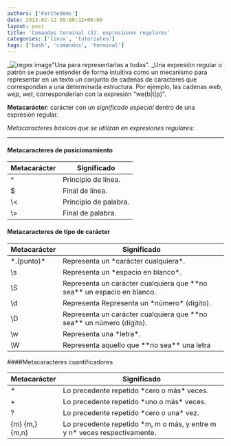 ```yaml
---
authors: ['Ferthedems']
date: 2013-02-12 09:00:32+00:00
layout: post
title: 'Comandos terminal (3): expresiones regulares'
categories: ['linux', 'tutoriales']
tags: ['bash', 'comandos', 'terminal']
---
```


_![regex image](http://www.univunix.com/wp-content/uploads/regex-thumb-150x150.jpg)"Una para representarlas a todas". _Una expresión regular o patrón se puede entender de forma intuitiva como un mecanismo para representar en un texto un conjunto de cadenas de caracteres que correspondan a una determinada estructura. Por ejemplo, las cadenas _web_, _wep_, _wet_, corresponderían con la expresión "we(b|t|p)".




**Metacarácter**: carácter con un _significado especial_ dentro de una expresión regular.




_Metacaracteres básicos que se utilizan en expresiones regulares:_






* * *





#### Metacaracteres de posicionamiento

<table class="table table-striped">
    <thead>
        <tr>
            <th>Metacarácter</th>
            <th>Significado</th>
        </tr>
    </thead>
    <tbody>
        <tr>
            <td>^</td>
            <td>Principio de línea.</td>
        </tr>
        <tr>
            <td>$</td>
            <td>Final de línea.</td>
        </tr>
        <tr>
            <td>\<</td>
            <td>Principio de palabra.</td>
        </tr>
        <tr>
        	<td>\></td>
        	<td>Final de palabra.</td>
        </tr>
    </tbody>
</table>

#### Metacaracteres de tipo de carácter

<table class="table table-striped">
	<thead>
		<tr>
			<th>Metacarácter</th>
			<th>Significado</th>
		</tr>
	</thead>
	<tbody>
		<tr>
			<td>*.(punto)*</td>
			<td>Representa un *carácter cualquiera*.</td>
		</tr>
		<tr>
			<td>\s</td>
			<td>Representa un *espacio en blanco*.</td>
		</tr>
		<tr>
			<td>\S</td>
			<td>Representa un carácter cualquiera que **no sea** un espacio en blanco.</td>
		</tr>
		<tr>
			<td>\d</td>
			<td>Representa Representa un *número* (dígito).</td>
		</tr>		
		<tr>
			<td>\D</td>
			<td>Representa un carácter cualquiera que **no sea** un número (dígito).</td>
		</tr>
		<tr>
			<td>\w</td>
			<td>Representa una *letra*.</td>
		</tr>
		<tr>
			<td>\W</td>
			<td>Representa aquello que **no sea** una letra</td>
		</tr>
	</tbody>
</table>

####Metacaracteres cuantificadores

<table class="table table-striped">
	<thead>
		<tr>
			<th>Metacarácter</th>
			<th>Significado</th>
		</tr>
	</thead>
	<tbody>
		<tr>
			<td>*</td>
			<td>Lo precedente repetido *cero o más* veces.</td>
		</tr>
		<tr>
			<td>+</td>
			<td>Lo precedente repetido *uno o más* veces.</td>
		</tr>
		<tr>
			<td>?</td>
			<td>Lo precedente repetido *cero o una* vez.</td>
		</tr>
		<tr>
			<td>{m} {m,} {m,n}</td>
			<td>Lo precedente repetido *m, m o más, y entre m y n* veces respectivamente.</td>
		</tr>
	</tbody>
</table>

